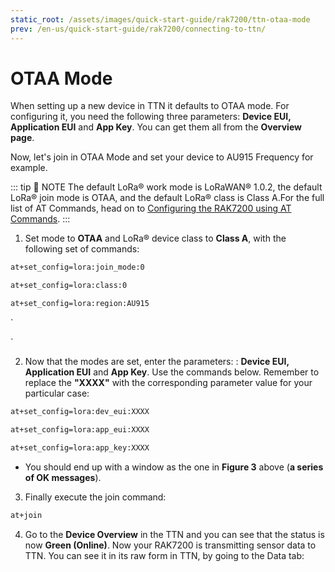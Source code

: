```yaml
---
static_root: /assets/images/quick-start-guide/rak7200/ttn-otaa-mode
prev: /en-us/quick-start-guide/rak7200/connecting-to-ttn/
---
```


# OTAA Mode

When setting up a new device in TTN it defaults to OTAA mode. For configuring it, you need the following three parameters: **Device EUI, Application EUI** and **App Key**. You can get them all from the **Overview page**.

<rk-img
  :src="`${$frontmatter.static_root}/nt8drr212njdt10py0db.png`"
  width="100%"
  figure-number="1"
  caption="Device OTAA Parameters"
/>

Now, let's join in OTAA Mode and set your device to AU915 Frequency for example.

::: tip 📝 NOTE
The default LoRa® work mode is LoRaWAN® 1.0.2, the default LoRa® join mode is OTAA, and the default LoRa® class is Class A.For the full list of AT Commands, head on to [Configuring the RAK7200 using AT Commands](../configuring-the-rak7200.html).
:::

1. Set mode to **OTAA** and LoRa® device class to **Class A**, with the following set of commands:

```bash
at+set_config=lora:join_mode:0
```

```bash
at+set_config=lora:class:0
```

```bash
at+set_config=lora:region:AU915
```

`

`

<rk-img
  :src="`${$frontmatter.static_root}/bnax7ppemxgzwzwzibmw.jpg`"
  width="60%"
  figure-number="2"
  caption="Setting up the RAK7200 Operation Mode"
/>

2. Now that the modes are set, enter the parameters: : **Device EUI, Application EUI** and **App Key**. Use the commands below. Remember to replace the **"XXXX"** with the corresponding parameter value for your particular case:

```bash
at+set_config=lora:dev_eui:XXXX
```

```bash
at+set_config=lora:app_eui:XXXX
```

```bash
at+set_config=lora:app_key:XXXX
```

<rk-img
  :src="`${$frontmatter.static_root}/u6bvilfgirchkipjzcvm.jpg`"
  width="60%"
  figure-number="3"
  caption="Setting up the RAK7200 OTAA Parameters"
/>

- You should end up with a window as the one in **Figure 3** above (**a series of OK messages**).

3. Finally execute the join command:

```bash
at+join
```

<rk-img
  :src="`${$frontmatter.static_root}/fbrritkvpvvzvl69xosg.jpg`"
  width="60%"
  figure-number="4"
  caption="Join Command"
/>

4. Go to the **Device Overview** in the TTN and you can see that the status is now **Green (Online)**. Now your RAK7200 is transmitting sensor data to TTN. You can see it in its raw form in TTN, by going to the Data tab:

<rk-img
  :src="`${$frontmatter.static_root}/qw27owcgw812gsf2bcc1.png`"
  width="100%"
  figure-number="5"
  caption="Device Application Data"
/>
